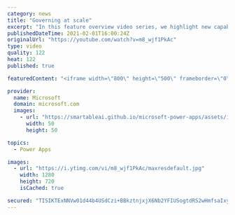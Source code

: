 ```yaml
---
category: news
title: "Governing at scale"
excerpt: "In this feature overview video series, we highlight new capabilities included in the latest update to Microsoft Power Apps.  Microsoft's Power Platform is a rich ecosystem of more than three hundred Microsoft and non-Microsoft connectors that can be leveraged by apps and flows. We are proud to introduce"
publishedDateTime: 2021-02-01T16:00:24Z
originalUrl: "https://youtube.com/watch?v=m8_wjf1PkAc"
type: video
quality: 122
heat: 122
published: true

featuredContent: "<iframe width=\"800\" height=\"500\" frameborder=\"0\" src=\"https://www.youtube.com/embed/m8_wjf1PkAc\" allow=\"accelerometer; autoplay; encrypted-media; gyroscope; picture-in-picture\" allowfullscreen></iframe>"

provider:
  name: Microsoft
  domain: microsoft.com
  images:
    - url: "https://smartableai.github.io/microsoft-power-apps/assets/images/organizations/microsoft.com-50x50.jpg"
      width: 50
      height: 50

topics:
  - Power Apps

images:
  - url: "https://i.ytimg.com/vi/m8_wjf1PkAc/maxresdefault.jpg"
    width: 1280
    height: 720
    isCached: true

secured: "TISIKTExNNVw01d44b4USdCzi+BBkztnjxjX6Nb2YFIUSogtdRS2wHmfsaIxyIjdFVCxIiMmFh433Du8sv0hBr8r5iJwnhQVIsadDqHbvHdqRVLkPj5gPW3WPAkXMZJV1pVzlJ2aWXXiXEJWUojwy4aOLywN6umRyFiFSjxUpzw2dAd9JsMXbYjouuASehltWQfQptyAs1AdxrBPFt7fOtIxjgIoPgrWGl5FSTv50gPJ5NajdHDfeCz8qsA9ertgqfoZZlM89c/jwoEyxymt/oin7dK4eqbGXedPnY/NIQ09Kscyxvj1tdf5KSVD4bTqLcdoRNKwwU6eNTDXGUHz5Au1PGOIKEDNLg4eST6Hh7lBUGocbmbxCQdeOwuQNR5RIxcpoQBZ/MyunLkxElguOTGD6L+D9P9yBLBWrUum/6E=;x/uy4+q4ZKKeY9FqwdbIlA=="
---
```


